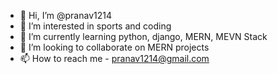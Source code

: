 - 👋 Hi, I’m @pranav1214
- 👀 I’m interested in sports and coding   
- 🌱 I’m currently learning python, django, MERN, MEVN Stack
- 💞️ I’m looking to collaborate on MERN projects
- 📫 How to reach me - pranav1214@gmail.com

<!---
pranav1214/pranav1214 is a ✨ special ✨ repository because its `README.md` (this file) appears on your GitHub profile.
You can click the Preview link to take a look at your changes.
--->
